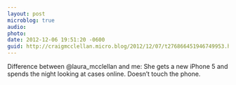 ```yaml
---
layout: post
microblog: true
audio: 
photo: 
date: 2012-12-06 19:51:20 -0600
guid: http://craigmcclellan.micro.blog/2012/12/07/t276866451946749953.html
---
```

Difference between @laura_mcclellan and me: She gets a new iPhone 5 and spends the night looking at cases online. Doesn’t touch the phone.
